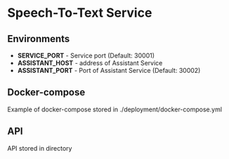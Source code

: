 # Speech-To-Text Service
## Environments
- **SERVICE_PORT** -  Service port (Default: 30001)
- **ASSISTANT_HOST** - address of Assistant Service
- **ASSISTANT_PORT** - Port of Assistant Service (Default: 30002)

## Docker-compose
Example of docker-compose stored in ./deployment/docker-compose.yml
## API
API stored in directory